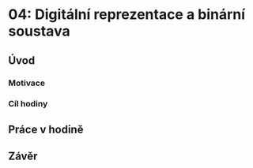 # 04: Digitální reprezentace a binární soustava

## Úvod

### Motivace

### Cíl hodiny

## Práce v hodině

## Závěr
